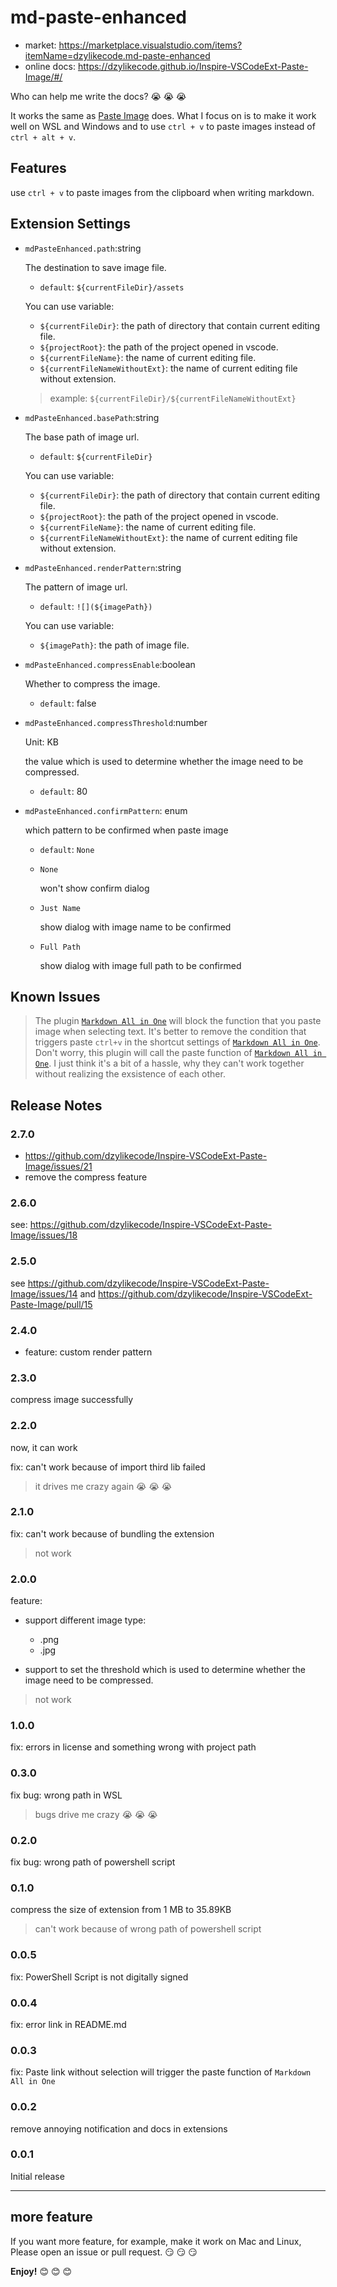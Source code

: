 # md-paste-enhanced

- market: https://marketplace.visualstudio.com/items?itemName=dzylikecode.md-paste-enhanced
- online docs: https://dzylikecode.github.io/Inspire-VSCodeExt-Paste-Image/#/

Who can help me write the docs? 😭 😭 😭

It works the same as [Paste Image](https://marketplace.visualstudio.com/items?itemName=mushan.vscode-paste-image) does. What I focus on is to make it work well on WSL and Windows and to use `ctrl + v` to paste images instead of `ctrl + alt + v`.

## Features

use `ctrl + v` to paste images from the clipboard when writing markdown.

## Extension Settings

- `mdPasteEnhanced.path`:string

  The destination to save image file.

  - `default`: `${currentFileDir}/assets`

  You can use variable:

  - `${currentFileDir}`: the path of directory that contain current editing file.
  - `${projectRoot}`: the path of the project opened in vscode.
  - `${currentFileName}`: the name of current editing file.
  - `${currentFileNameWithoutExt}`: the name of current editing file without extension.

  > example: `${currentFileDir}/${currentFileNameWithoutExt}`

- `mdPasteEnhanced.basePath`:string

  The base path of image url.

  - `default`: `${currentFileDir}`

  You can use variable:

  - `${currentFileDir}`: the path of directory that contain current editing file.
  - `${projectRoot}`: the path of the project opened in vscode.
  - `${currentFileName}`: the name of current editing file.
  - `${currentFileNameWithoutExt}`: the name of current editing file without extension.

- `mdPasteEnhanced.renderPattern`:string

  The pattern of image url.

  - `default`: `![](${imagePath})`

  You can use variable:

  - `${imagePath}`: the path of image file.

- `mdPasteEnhanced.compressEnable`:boolean

  Whether to compress the image.

  - `default`: false

- `mdPasteEnhanced.compressThreshold`:number

  Unit: KB

  the value which is used to determine whether the image need to be compressed.

  - `default`: 80

- `mdPasteEnhanced.confirmPattern`: enum

  which pattern to be confirmed when paste image

  - `default`: `None`

  - `None`

    won't show confirm dialog

  - `Just Name`

    show dialog with image name to be confirmed

  - `Full Path`

    show dialog with image full path to be confirmed

## Known Issues

> The plugin [`Markdown All in One`](https://github.com/yzhang-gh/vscode-markdown) will block the function that you paste image when selecting text. It's better to remove the condition that triggers paste `ctrl+v` in the shortcut settings of [`Markdown All in One`](https://github.com/yzhang-gh/vscode-markdown). Don't worry, this plugin will call the paste function of [`Markdown All in One`](https://github.com/yzhang-gh/vscode-markdown). I just think it's a bit of a hassle, why they can't work together without realizing the exsistence of each other.

## Release Notes

### 2.7.0

- https://github.com/dzylikecode/Inspire-VSCodeExt-Paste-Image/issues/21
- remove the compress feature

### 2.6.0

see: https://github.com/dzylikecode/Inspire-VSCodeExt-Paste-Image/issues/18

### 2.5.0

see https://github.com/dzylikecode/Inspire-VSCodeExt-Paste-Image/issues/14 and https://github.com/dzylikecode/Inspire-VSCodeExt-Paste-Image/pull/15

### 2.4.0

- feature: custom render pattern

### 2.3.0

compress image successfully

### 2.2.0

now, it can work

fix: can't work because of import third lib failed

> it drives me crazy again 😭 😭 😭

### 2.1.0

fix: can't work because of bundling the extension

> not work

### 2.0.0

feature:

- support different image type:

  - .png
  - .jpg

- support to set the threshold which is used to determine whether the image need to be compressed.

> not work

### 1.0.0

fix: errors in license and something wrong with project path

### 0.3.0

fix bug: wrong path in WSL

> bugs drive me crazy 😭 😭 😭

### 0.2.0

fix bug: wrong path of powershell script

### 0.1.0

compress the size of extension from 1 MB to 35.89KB

> can't work because of wrong path of powershell script

### 0.0.5

fix: PowerShell Script is not digitally signed

### 0.0.4

fix: error link in README.md

### 0.0.3

fix: Paste link without selection will trigger the paste function of `Markdown All in One`

### 0.0.2

remove annoying notification and docs in extensions

### 0.0.1

Initial release

---

## more feature

If you want more feature, for example, make it work on Mac and Linux, Please open an issue or pull request. 😏 😏 😏

**Enjoy!** 😊 😊 😊
